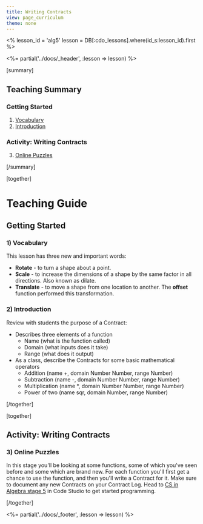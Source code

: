 ```yaml
---
title: Writing Contracts
view: page_curriculum
theme: none
---
```


<%
lesson_id = 'alg5'
lesson = DB[:cdo_lessons].where(id_s:lesson_id).first
%>

<%= partial('../docs/_header', :lesson => lesson) %>

[summary]

## Teaching Summary
### **Getting Started**

1) [Vocabulary](#Vocab)<br/> 
2) [Introduction](#GetStarted)  

### **Activity: Writing Contracts**  

3) [Online Puzzles](#Activity1)

[/summary]

[together]

# Teaching Guide

## Getting Started

### <a name="Vocab"></a> 1) Vocabulary
This lesson has three new and important words:<br/>


- **Rotate** - to turn a shape about a point.
- **Scale** - to increase the dimensions of a shape by the same factor in all directions.  Also known as dilate.
- **Translate** - to move a shape from one location to another.  The **offset** function performed this transformation.

### <a name="GetStarted"></a> 2) Introduction

Review with students the purpose of a Contract:

- Describes three elements of a function
    - Name (what is the function called)
    - Domain (what inputs does it take)
    - Range (what does it output)
- As a class, describe the Contracts for some basic mathematical operators
    - Addition (name +, domain Number Number, range Number)
    - Subtraction (name -, domain Number Number, range Number)
    - Multiplication (name *, domain Number Number, range Number)
    - Power of two (name sqr, domain Number, range Number)

[/together]

[together]

## Activity: Writing Contracts
### <a name="Activity1"></a> 3) Online Puzzles

In this stage you'll be looking at some functions, some of which you've seen before and some which are brand new. For each function you'll first get a chance to use the function, and then you'll write a Contract for it. Make sure to document any new Contracts on your Contract Log. Head to [CS in Algebra stage 5](http://studio.letron.vip/s/algebra/stage/5/puzzle/1) in Code Studio to get started programming.

[/together]

<%= partial('../docs/_footer', :lesson => lesson) %>